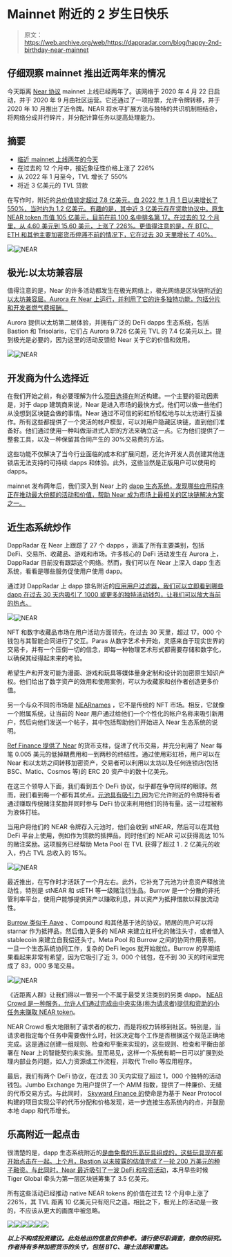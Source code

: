 # Mainnet 附近的 2 岁生日快乐

> 原文：<https://web.archive.org/web/https://dappradar.com/blog/happy-2nd-birthday-near-mainnet>

## 仔细观察 mainnet 推出近两年来的情况

今天距离 [Near 协议](https://web.archive.org/web/20221007100020/https://dappradar.com/rankings/protocol/near) mainnet 上线已经两年了。该网络于 2020 年 4 月 22 日启动，并于 2020 年 9 月由社区运营。它还通过了一项投票，允许令牌转移，并于 2020 年 10 月推出了近令牌。NEAR 将水平扩展方法与独特的共识机制相结合，将网络分成并行碎片，并分配计算任务以提高处理能力。

## 摘要

*   [临近 mainnet 上线两年的今天](https://web.archive.org/web/20221007100020/https://dappradar.com/rankings/protocol/near)
*   在过去的 12 个月中，接近象征性价格上涨了 226%
*   从 2022 年 1 月至今，TVL 增长了 550%
*   将近 3 亿美元的 TVL 贷款

在写作时，附近的[总价值锁定超过 7.8 亿美元，自 2022 年 1 月 1 日以来增长了 550%，当时约为 1.2 亿美元。有趣的是，其中近 3 亿美元存在贷款协议中。原生 NEAR token 市值 105 亿美元，目前在前 100 名中排名第 17。在过去的 12 个月里，从 4.60 美元到 15.60 美元，上涨了 226%。更值得注意的是，在 BTC、ETH 和其他主要加密货币停滞不前的情况下，它在过去 30 天里增长了 40%。](https://web.archive.org/web/20221007100020/https://dappradar.com/rankings/protocol/near)

![](img/45726f37c5646e71ae52bb48b22bba89.png)![NEAR](img/7b8b723f964bfab90ef0e7630b889f74.png)

## 极光:以太坊兼容层

值得注意的是，Near 的许多活动都发生在极光网络上，极光网络是区块链附近[的以太坊兼容层。Aurora 在 Near 上运行，并利用了它的许多独特功能，包括分片和开发者燃气费报酬。](https://web.archive.org/web/20221007100020/https://dappradar.com/rankings/protocol/near)

Aurora 提供以太坊第二层体验，并拥有广泛的 DeFi dapps 生态系统，包括 Bastion 和 Trisolaris，它们占 Aurora 9.726 亿美元 TVL 的 7.4 亿美元以上。提到极光是必要的，因为这里的活动反馈给 Near 关于它的价值和效用。

![](img/727e796bd02e994cd009c9acfa1a4dab.png)![NEAR](img/85119e54312aa81080f488aa0cfd60b4.png)

## 开发商为什么选择近

在我们开始之前，有必要理解为什么[项目选择在](https://web.archive.org/web/20221007100020/https://medium.com/mintbase/scaling-mintbase-with-near-503375d92702)附近构建。一个主要的驱动因素是，对于 dapp 建筑商来说，Near 是进入市场的最快方式，他们可以做一些他们从没想到区块链会做的事情。Near 通过不可信的彩虹桥轻松地与以太坊进行互操作。所有这些都提供了一个灵活的帐户模型，可以对用户隐藏区块链，直到他们准备好。他们通过使用一种叫做渐进式入职的方法来确立这一点。它为他们提供了一整套工具，以及一种保留其合同产生的 30%交易费的方法。

这些功能不仅解决了当今行业面临的成本和扩展问题，还允许开发人员创建其他连锁店无法支持的可持续 dapps 和体验。此外，这些当然是正版用户可以使用的 dapps。

mainnet 发布两年后，我们深入到 Near 上的 [dapp 生态系统，发现哪些应用程序正在推动最大份额的活动和价值，帮助 Near 成为市场上最相关的区块链解决方案之一。](https://web.archive.org/web/20221007100020/https://dappradar.com/rankings/protocol/near)

## 近生态系统炒作

DappRadar 在 Near 上跟踪了 27 个 dapps ，涵盖了所有主要类别，包括 DeFi、交易所、收藏品、游戏和市场。许多核心的 DeFi 活动发生在 Aurora 上，DappRadar 目前没有跟踪这个网络。然而，我们可以在 Near 上深入 dapp 生态系统，看看是哪些服务促使用户使用 dapp。

通过对 DappRadar 上 dapp 排名附近的[应用用户过滤器，我们可以立即看到哪些 dapp 在过去 30 天内吸引了 1000 或更多的独特活动钱包，让我们可以放大当前的热点。](https://web.archive.org/web/20221007100020/https://dappradar.com/rankings/protocol/near/1?greaterUser=1000)

![](img/a2fb081db14317f4e9ff2c3288d02d68.png)![NEAR](img/1fc7e818d314a703899fb21650be8bae.png)

NFT 和数字收藏品市场在用户活动方面领先，在过去 30 天里，超过 17，000 个钱包与其智能合同进行了交互。Paras 从数字艺术卡开始，灵感来自于现实世界的交易卡，并有一个压倒一切的信念，即每一种物理艺术形式都需要存储和数字化，以确保其经得起未来的考验。

希望生产和开发可能为漫画、游戏和玩具等媒体量身定制和设计的加密原生知识产权。他们给出了数字资产的效用和使用案例，可以为收藏家和创作者创造更多价值。

另一个与众不同的市场是 [NEARnames](https://web.archive.org/web/20221007100020/https://dappradar.com/near/marketplaces/nearnames) ，它不是传统的 NFT 市场。相反，它就像一个附属系统，让当前的 Near 用户通过给他们一个个性化的帐户名称来吸引新用户，然后向他们发送一个帖子，其中包括帮助他们开始进入 Near 生态系统的说明。

[Ref Finance 提供了 Near](https://web.archive.org/web/20221007100020/https://dappradar.com/near/exchanges/ref-finance-1) 的货币支柱，促进了代币交易，并充分利用了 Near 每笔 0.005 美元的低掉期费用和一到两秒的终结性。通过使用彩虹桥，用户可以在 Near 和以太坊之间转移加密资产，交易者可以利用以太坊以及任何连锁店(包括 BSC、Matic、Cosmos 等)的 ERC 20 资产中的数十亿美元。

在这三个领导人下面，我们看到五个 DeFi 协议，似乎都在争夺同样的眼球。然而，我们看到每一个都有其优点。[元池具有吸引力](https://web.archive.org/web/20221007100020/https://dappradar.com/near/defi/meta-pool),因为它允许附近的令牌持有者通过赚取传统赌注奖励并同时参与 DeFi 协议来利用他们的持有量。这一过程被称为液体打桩。

当用户将他们的 NEAR 令牌存入元池时，他们会收到 stNEAR，然后可以在其他 DeFi 平台上使用，例如作为贷款的抵押品，同时他们的 NEAR 可以获得高达 10%的赌注奖励。这项服务已经帮助 Meta Pool 在 TVL 获得了超过 1 . 2 亿美元的收入，约占 TVL 总收入的 15%。

![](img/06ea1ab8602ea1c61cdc2152f62a98a0.png)![NEAR](img/1130bd17433147762df602692ef5e982.png)

最近推出，在写作时才活跃了一个月左右。此外，它补充了元池为计息资产释放流动性，特别是 stNEAR 和 stETH 等一级赌注衍生品。Burrow 是一个分散的非托管利率平台，使用户能够提供资产以赚取利息，并以资产为抵押借款以释放流动性。

[Burrow 类似于 Aave](https://web.archive.org/web/20221007100020/https://dappradar.com/near/defi/burrow) 、Compound 和其他基于池的协议。陋居的用户可以将 starnar 作为抵押品，然后借入更多的 NEAR 来建立杠杆化的赌注头寸，或者借入 stablecoin 来建立自我偿还头寸。Meta Pool 和 Burrow 之间的协同作用表明，一旦一个生态系统协同工作，复杂的 DeFi legos 就开始就位。Burrow 的早期结果看起来非常有希望，因为它吸引了近 3，000 个钱包，在不到 30 天的时间里完成了 83，000 多笔交易。

![](img/453cc0839f6ac8e24eb4fed908a2641f.png)![NEAR](img/3dde0f8591121cda39d0fff9c39e2e95.png)

《近距离人群》让我们得以一瞥另一个不属于最受关注类别的另类 dapp。 [NEAR Crowd 是一种服务，允许人们通过完成由中央实体(称为请求者)提供和资助的小任务来赚取 NEAR token](https://web.archive.org/web/20221007100020/https://dappradar.com/near/other/near-crowd)。

NEAR Crowd 极大地限制了请求者的权力，而是将权力转移到社区。特别是，当请求者指定每个任务中需要做什么时，社区决定每个工作是否根据这个规范正确地完成。这是通过创建一组规则、检查和平衡来实现的，这些规则、检查和平衡由部署在 Near 上的智能契约来实施。显而易见，这样一个系统有朝一日可以扩展到处理内部业务问题，如人力资源或工作流程，并取代 Trello 等应用程序。

最后，我们有两个 DeFi 协议，在过去 30 天内实现了超过 1，000 个独特的活动钱包。Jumbo Exchange 为用户提供了一个 AMM 指数，提供了一种廉价、无缝的代币交易方式。与此同时， [Skyward Finance 的](https://web.archive.org/web/20221007100020/https://dappradar.com/near/defi/skyward-finance)使命是为基于 Near Protocol 构建的项目实现公平的代币分配和价格发现，进一步连接生态系统内的点，并鼓励本地 dapp 和代币增长。

## 乐高附近一起点击

很清楚的是，dapp 生态系统附近的[是由免费的乐高玩具组成的，这些玩具现在都开始点击在一起。上个月，Bastion 以未披露的估值完成了一轮 200 万美元的种子融资。与此同时，Near 最近吸引了一波 DeFi 和](https://web.archive.org/web/20221007100020/https://dappradar.com/rankings/protocol/near)[投资活动](https://web.archive.org/web/20221007100020/https://messari.io/asset/near-protocol/profile/investors)，本月早些时候 Tiger Global 牵头为第一层区块链筹集了 3.5 亿美元。

所有这些活动已经推动 native NEAR tokens 的价值在过去 12 个月中上涨了 226%，其 TVL 距离 10 亿美元只有咫尺之遥。相比之下，极光上的活动是一致的，不应该从更大的画面中被忽略。

[](https://web.archive.org/web/20221007100020/https://dappradar.com/near/other/near-crowd)[![](img/9ad773695dc9aa8157941d575291009c.png)<picture>![](img/39b7eea55e5deb459e7dc0a649f33320.png)</picture>](https://web.archive.org/web/20221007100020/https://dappradar.com/near/other/near-crowd)[](https://web.archive.org/web/20221007100020/https://dappradar.com/near/exchanges/ref-finance)[![](img/f68f152391ac7243706e2e7f0680cc4c.png)<picture>![](img/053a550fdcd1ffc29d8ff89a7234fd33.png)</picture>](https://web.archive.org/web/20221007100020/https://dappradar.com/near/exchanges/ref-finance)[](https://web.archive.org/web/20221007100020/https://dappradar.com/near/marketplaces/paras)[![](img/33cfa9da2d46078dbe1c49290884da48.png)<picture>![](img/244fcb863d10d8f08fe1432687f808d6.png)</picture>](https://web.archive.org/web/20221007100020/https://dappradar.com/near/marketplaces/paras)

***以上不构成投资建议。此处给出的信息仅供参考。请行使尽职调查，做你的研究。作者持有多种加密货币的头寸，包括 BTC、瑞士法郎和雷达。***